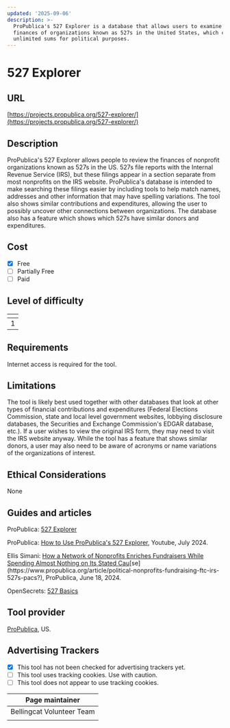 ```yaml
---
updated: '2025-09-06'
description: >-
  ProPublica's 527 Explorer is a database that allows users to examine the
  finances of organizations known as 527s in the United States, which can raise
  unlimited sums for political purposes.
---
```


# 527 Explorer

## URL

[https://projects.propublica.org/527-explorer/](https://projects.propublica.org/527-explorer/)

## Description

ProPublica's 527 Explorer allows people to review the finances of nonprofit organizations known as 527s in the US. 527s file reports with the Internal Revenue Service (IRS), but these filings appear in a section separate from most nonprofits on the IRS website. ProPublica's database is intended to make searching these filings easier by including tools to help match names, addresses and other information that may have spelling variations. The tool also shows similar contributions and expenditures, allowing the user to possibly uncover other connections between organizations. The database also has a feature which shows which 527s have similar donors and expenditures.

## Cost

* [x] Free
* [ ] Partially Free
* [ ] Paid

## Level of difficulty

<table><thead><tr><th data-type="rating" data-max="5"></th></tr></thead><tbody><tr><td>1</td></tr></tbody></table>

## Requirements

Internet access is required for the tool.

## Limitations

The tool is likely best used together with other databases that look at other types of financial contributions and expenditures (Federal Elections Commission, state and local level government websites, lobbying disclosure databases, the Securities and Exchange Commission's EDGAR database, etc.). If a user wishes to view the original IRS form, they may need to visit the IRS website anyway. While the tool has a feature that shows similar donors, a user may also need to be aware of acronyms or name variations of the organizations of interest.

## Ethical Considerations

None

## Guides and articles

ProPublica: [527 Explorer](https://projects.propublica.org/527-explorer/)

ProPublica: [How to Use ProPublica's 527 Explorer](https://www.youtube.com/watch?v=AOeMZUjVxtU), Youtube, July 2024.

Ellis Simani: [How a Network of Nonprofits Enriches Fundraisers While Spending Almost Nothing on Its Stated Cau](https://www.propublica.org/article/political-nonprofits-fundraising-ftc-irs-527s-pacs?)[se](https://www.propublica.org/article/political-nonprofits-fundraising-ftc-irs-527s-pacs?), ProPublica, June 18, 2024.

OpenSecrets: [527 Basics](https://www.opensecrets.org/527s/basics.php)

## Tool provider

[ProPublica](https://www.propublica.org/about/), US.

## Advertising Trackers

* [x] This tool has not been checked for advertising trackers yet.
* [ ] This tool uses tracking cookies. Use with caution.
* [ ] This tool does not appear to use tracking cookies.

| Page maintainer           |
| ------------------------- |
| Bellingcat Volunteer Team |
|                           |
